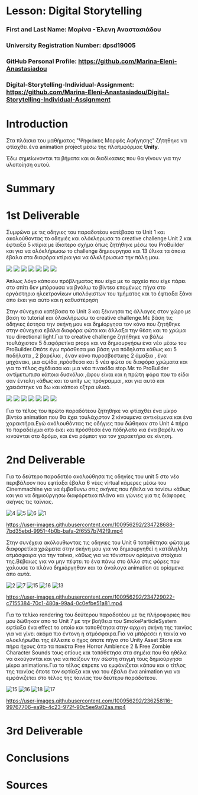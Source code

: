 # Lesson: Digital Storytelling

### First and Last Name: Μαρίνα -Έλενη Αναστασιάδου 
### University Registration Number: dpsd19005
### GitHub Personal Profile: https://github.com/Marina-Eleni-Anastasiadou
### Digital-Storytelling-Individual-Assignment: https://github.com/Marina-Eleni-Anastasiadou/Digital-Storytelling-Individual-Assignment

# Introduction
Στα πλάισια του μαθήματος "Ψηφιάκες Μορφές Αφήγησης" ζήτηθηκε να φτίαχθει ένα animation project μέσω της πλατμφόρμας **Unity**.
<p>Έδω σημείωνονται τα βήματα και οι διαδίκασιες που θα γίνουν για την υλοποίηση αυτού.</p>


# Summary


# 1st Deliverable
<p>Συμφώνα με τις οδηγιες του παραδοτέου κατέβασα  το Unit 1 και ακολούθοντας το οδηγιές και ολόκληρωσα το creative challenge Unit 2 και έφτιαξα 5 κτίρια με ίδιατερο σχήμα όπως ζητήθηκε μέσω του ProBuilder και για να ολόκλήρωσω το challenge δημιουργησα και 13 ύλικα  τα όποια έβαλα στα διαφόρα κτίρια για να όλκλήρωσωσ την πόλη μου.</p>

![](https://github.com/Marina-Eleni-Anastasiadou/Digital-Storytelling-Individual-Assignment/blob/main/my_report/NEO_1.png)
![](https://github.com/Marina-Eleni-Anastasiadou/Digital-Storytelling-Individual-Assignment/blob/main/my_report/NEO_2.png)
![](https://github.com/Marina-Eleni-Anastasiadou/Digital-Storytelling-Individual-Assignment/blob/main/my_report/NEO_3.png)
![](https://github.com/Marina-Eleni-Anastasiadou/Digital-Storytelling-Individual-Assignment/blob/main/my_report/NEO_4.png)
![](https://github.com/Marina-Eleni-Anastasiadou/Digital-Storytelling-Individual-Assignment/blob/main/my_report/NEO_5.png)
![](https://github.com/Marina-Eleni-Anastasiadou/Digital-Storytelling-Individual-Assignment/blob/main/my_report/NEO_6.png)
![](https://github.com/Marina-Eleni-Anastasiadou/Digital-Storytelling-Individual-Assignment/blob/main/my_report/NEO_7.png)


<p>Άπλως λόγο κάποιου πρόβληματος που είχα με το αρχείο που είχε πάρει στο σπίτι δεν μπόρουσα να βγάλω το βίντεο επομένως πήγα στο εργάστηριο ηλεκτρονίκων υπολόγιστων του τμήματος  και το έφτιαξα ξάνα άπο έκει για αύτο και η καθυστέρηση</p>



<p>Στην σύνεχεια κατέβασα το Unit 3 και ξέκινησα τις άλλαγες στον χώρο με βάση το tutorial και όλοκλήρωσω το creative challenge.Με βάση τις όδηγιες έστησα την σκήνη μου και δημίοργησα τον κόνο που ζητήθηκε στην σύνεχεια εβάλα διαφόρα φώτα και άλλαξα την θέση και το χρώμα του directional light.Για το creative challenge ζητήθηκε να  βάλω τουλάχιστον 5 διαφόρετίκα props και να δημιουργήσω ένα νέο μέσω του ProBuilder.Οπότε έγω πρόσθεσα μια βάση για πόδηλατα κάθως και 5 ποδήλατα , 2 βαρέλια , έναν κόνο πυροσβεστικης 2 άμαξια , ένα μηχάνακι, μια αψίδα ,πρόσθεσα και 5 νέα φώτα σε διαφόρα χρώματα  και για το τέλος σχέδιασα και μια νέα πινακίδα stop.Με το ProBuilder αντίμετωπισα κάποια δυσκόλια ,άφου είναι και η πρώτη φόρα που το είδα σαν έντολη κάθως και το unity ως πρόγραμμα , και για αυτό και χρειάστηκε να δω και κάποιο εξτρα υλικό.</p>

![](https://github.com/Marina-Eleni-Anastasiadou/Digital-Storytelling-Individual-Assignment/blob/main/my_report/FOTO_KONOY.png)
![](https://github.com/Marina-Eleni-Anastasiadou/Digital-Storytelling-Individual-Assignment/blob/main/my_report/NEA%20SKINI.png)
![](https://github.com/Marina-Eleni-Anastasiadou/Digital-Storytelling-Individual-Assignment/blob/main/my_report/NEA%20SKINI2.png)
![](https://github.com/Marina-Eleni-Anastasiadou/Digital-Storytelling-Individual-Assignment/blob/main/my_report/NEA%20SKINI3.png)
![](https://github.com/Marina-Eleni-Anastasiadou/Digital-Storytelling-Individual-Assignment/blob/main/my_report/NEA%20SKINI4.png)
![](https://github.com/Marina-Eleni-Anastasiadou/Digital-Storytelling-Individual-Assignment/blob/main/my_report/NEA%20SKINI5.png)
![](https://github.com/Marina-Eleni-Anastasiadou/Digital-Storytelling-Individual-Assignment/blob/main/my_report/STOP.png)




<p>Για το τέλος του πρώτο παραδότεου ζήτηθηκε να φτίαχθει ένα μίκρο βίντέο animation που θα έχει τουλάχιστον 2 κίνουμενα αντικέιμενα  και ένα χαρακτήρα.Εγώ ακόλουθόντας τις οδήγιες που δώθηκαν στο Unit 4 πήρα το παραδείγμα απο έκει και πρόσθεσα ένα πόδηλατο κια ένα βαρέλι να κινούνται στο δρόμο, και ένα ρόμποτ για τον χαρακτήρα σε κίνηση.
</p>



# 2nd Deliverable

<p>Για το δεύτερο παραδοτέο ακολούθησα τις οδηγίες του unit 5 στο νέο περιβάλοον που εφτίαξα έβαλα 6 νέες virtual  κάμερες μέσω του Cinemmachine για να έμβαθυνω στις σκήνες που ήθελα να τονίσω κάθως  και για να δημιούργησω διαφόρετικα πλάνα και γώνιες για τις διάφορες σκήνες τις ταίνιας.
</p>

![4](https://user-images.githubusercontent.com/100956292/236253407-6c0463c3-a278-4e3f-816a-8487e25a8d2a.png)
![5](https://user-images.githubusercontent.com/100956292/236253425-50127020-9f71-4295-970f-4bb68953d10e.png)
![6](https://user-images.githubusercontent.com/100956292/236253439-b3e47b15-5043-4152-9425-25c89c3cb25f.png)
![1](https://user-images.githubusercontent.com/100956292/236254648-f3411c67-9ee1-4d28-a6ca-ad1408eee981.png)


https://user-images.githubusercontent.com/100956292/234728688-7bd35ebd-9951-4b0b-bafa-2f6557b742f9.mp4

<p>Στην συνέχεια ακόλουθωντας τις οδηγιες του Unit 6 τοποθέτησα φώτα με διαφορετίκα χρώματα στην σκήνη μου για να δημιουργηθεί η κατάληλλη ατμόσφαιρα για την ταίνια, κάθως για να τόνιστουν ορίσμενα στοίχεια της.Βέβαιως για να μην πέφτει το ένα πάνω στο άλλο στις φόρες που χαλουσε το πλάνο δημιόργηθαν και τα άναλογα animation σε ορίσμενα άπο αυτά.</p>

![2](https://user-images.githubusercontent.com/100956292/236255202-f78fcc06-550e-40b7-8b04-1c28ec85e2a3.png)
![7](https://user-images.githubusercontent.com/100956292/236256804-089d2fae-7714-40bc-868d-4f3556cb7222.png)
![15](https://user-images.githubusercontent.com/100956292/236257811-ab88a761-e298-4c73-9f35-5b7c1d5033cc.png)
![16](https://user-images.githubusercontent.com/100956292/236257826-faa02cda-fa84-4d29-a875-3671df953b5d.png)
![13](https://user-images.githubusercontent.com/100956292/236263234-0dab1542-a602-445e-9a61-3f34fe45d8a5.png)






https://user-images.githubusercontent.com/100956292/234729022-c7155384-70c1-480a-99a4-0c0efbe51a81.mp4


<p>Για το τελίκο rendering του δεύτερου παραδοτέου  με τις πλήροφοριες που μου δώθηκαν απο το Unit 7  με την βοήθεια του SmokeParticleSystem εφτίαξα  ένα effect το οποίο και τοποθέτησα στην αρχικη σκήνη της ταινίας για να γίνει ακόμα πιο έντονη η ατμόσφαιρα.Για να μπόρεσει  η ταινία να ολοκλήρωθει της έλλειπε ο ήχος όποτε πήγα στο Unity Asset Store και πήρα ήχους άπο τα πακέτα Free Horror Ambience 2 &  Free Zombie Character Sounds τους οπίους και τοπόθετησα στα σημέια που θα ηθέλα να ακούγονται και για να παίζουν την σώστη στιγμή τους δημιούργησα μίκρα animations.Για το τέλος έπρεπε να εμφάνιζεται κάπου και ο τίτλος της ταινίας όποτε τον εφτίαξα και για του έβαλα ένα animation για να εμφάνιζεται στο τέλος της ταινίας του δεύτερυ παράδοτεου.</p>


![15](https://user-images.githubusercontent.com/100956292/236262854-7a02cd2c-8b8d-412e-81e4-455b68709aed.png)
![16](https://user-images.githubusercontent.com/100956292/236263137-1605b328-9a1e-4985-bd93-0ad5bd43f40f.png)
![18](https://user-images.githubusercontent.com/100956292/236263166-cb6f3c09-ad84-49d5-ac5b-7d2b3421540a.png)
![17](https://user-images.githubusercontent.com/100956292/236263188-357defeb-4c9e-4c26-ac1c-68c300b80e52.png)





https://user-images.githubusercontent.com/100956292/236258116-99767706-ea9b-4c23-972f-90c5ee9a02aa.mp4





# 3rd Deliverable 


# Conclusions


# Sources
